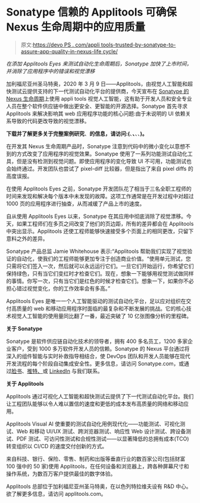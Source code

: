 # Sonatype 信赖的 Applitools 可确保 Nexus 生命周期中的应用质量

> 原文:[https://devo PS . com/appli tools-trusted-by-sonatype-to-assure-app-quality-in-nexus-life cycle/](https://devops.com/applitools-trusted-by-sonatype-to-ensure-app-quality-in-nexus-lifecycle/)

*在添加 Applitools Eyes 来测试自动化生命周期后，Sonatype 加快了上市时间，并消除了应用程序中的错误和视觉漂移*

加利福尼亚州圣马特奥，2020 年 3 月 9 日——Applitools，由视觉人工智能和超快测试云提供支持的下一代测试自动化平台的提供商，今天宣布在 [Sonatype 的](https://www.sonatype.com/nexus/lifecycle) [Nexus 生命周期](https://www.sonatype.com/nexus/lifecycle)上使用 appli tools 视觉人工智能，这有助于开发人员和安全专业人员在整个软件供应链中做出更安全、更智能的开源选择。Sonatype 首先寻求 Applitools 来解决影响其 web 应用程序功能的核心问题:由于未说明的 UI 依赖关系导致的代码更改导致的视觉漂移。

**下载并了解更多关于完整案例研究**、**的信息，请访问:(**、**、**、、**)。**

在开发其 Nexus 生命周期产品时，Sonatype 注意到代码中的微小变化以意想不到的方式改变了应用程序的视觉效果。Sonatype 使用了一系列功能测试自动化工具，但是没有检测到视觉问题。即使应用程序的变化导致 UI 不可用，功能测试也会始终通过。开发团队也尝试了 pixel-diff 比较器，但是指出了来自 pixel diffs 的高度误报。

在使用 Applitools Eyes 之前，Sonatype 开发团队花了相当于三名全职工程师的时间来发现和解决每个版本中未发现的故障。这项工作通常是在开发过程中对超过 1000 页的应用程序进行抽查，从而减缓了产品上市的速度。

自从使用 Applitools Eyes 以来，Sonatype 在其应用中彻底消除了视觉漂移。今天，如果工程师们在多页之间改变了他们的页边距，所有的差异都会在 Applitools 中突出显示。Applitools 还使工程师能够快速接受多个页面上的相同更改，只留下意料之外的差异。

Sonatype 产品总监 Jamie Whitehouse 表示:“Applitools 帮助我们实现了视觉验证的自动化，使我们的工程师能够更加专注于创造商业价值。“使用单元测试，您只需将它们签入一次，然后就可以永远运行它们。一旦它们开始运行，你希望它们保持绿色，只有当它们变红时才检查它们。现在，想象一下能够用视觉测试做同样的事情。你写一次，只有当它们是红色的时候才检查它们。想象一下，如果你不必担心错过视觉变化，你的工作效率会有多高。”

Applitools Eyes 是唯一一个人工智能驱动的测试自动化平台，足以应对组织在交付高质量的 web 和移动应用程序时面临的最复杂和不断发展的挑战。它的核心技术视觉人工智能的使用量同比翻了一番，最近突破了 10 亿张图像分析的里程碑。

**关于 Sonatype**

Sonatype 是软件供应链自动化技术的领导者，拥有 400 多名员工，1200 多家企业客户，受到 1000 多万软件开发人员的信赖。Sonatype 的 Nexus 平台通过将深入的组件智能与实时补救指导相结合，使 DevOps 团队和开发人员能够在现代开发流程的每个阶段自动集成安全性。更多信息，请访问 Sonatype.com，或通过[脸书](https://www.facebook.com/Sonatype)、[推特、](https://twitter.com/sonatype)或 [LinkedIn](https://www.linkedin.com/company/sonatype) 与我们联系。

**关于 Applitools**

Applitools 通过可视化人工智能和超快测试云提供了下一代测试自动化平台。我们让工程团队能够以令人难以置信的速度和更低的成本发布高质量的网络和移动应用。

Applitools Visual AI 使重要的测试自动化用例现代化——功能测试、可视化测试、Web 和移动 UI/UX 测试、跨浏览器测试、响应性 Web 设计测试、跨设备测试、PDF 测试、可访问性测试和合规性测试——以显著降低的总拥有成本(TCO)转变组织以 CI/CD 的速度交付创新的方式。

来自科技、银行、保险、零售、制药和出版等垂直行业的数百家公司(包括财富 100 强中的 50 家)使用 Applitools，在任何设备和浏览器上，跨各种屏幕尺寸和操作系统，为数百万客户提供最佳的数字体验。

Applitools 总部位于加利福尼亚州圣马特奥，在以色列特拉维夫设有 R&D 中心。欲了解更多信息，请访问 applitools.com。